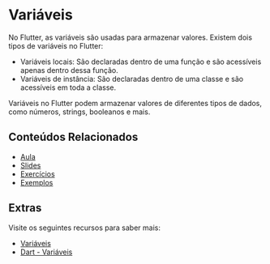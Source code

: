 # Variáveis

No Flutter, as variáveis são usadas para armazenar valores. Existem dois tipos de variáveis no Flutter:

- Variáveis locais: São declaradas dentro de uma função e são acessíveis apenas dentro dessa função.
- Variáveis de instância: São declaradas dentro de uma classe e são acessíveis em toda a classe.

Variáveis no Flutter podem armazenar valores de diferentes tipos de dados, como números, strings, booleanos e mais.

## Conteúdos Relacionados

- [Aula](./aula/README.md)
- [Slides](./aula/presenter.md)
- [Exercícios](./exercicios/README.md)
- [Exemplos](./exemplos/README.md)

## Extras
Visite os seguintes recursos para saber mais:

- [Variáveis](https://dart.dev/guides/language/language-tour#variables)
- [Dart - Variáveis](https://howtoflutter.dev/dart/variables/)
